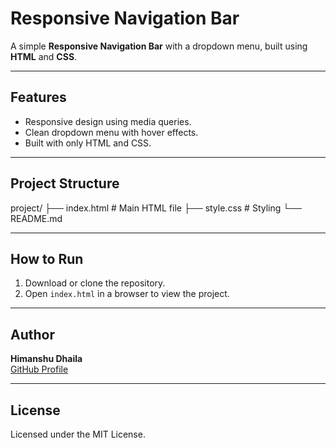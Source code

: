 # Responsive Navigation Bar

A simple **Responsive Navigation Bar** with a dropdown menu, built using **HTML** and **CSS**.

---

## Features

- Responsive design using media queries.
- Clean dropdown menu with hover effects.
- Built with only HTML and CSS.

---

## Project Structure

project/
├── index.html # Main HTML file
├── style.css # Styling
└── README.md


---

## How to Run

1. Download or clone the repository.
2. Open `index.html` in a browser to view the project.

---

## Author

**Himanshu Dhaila**  
[GitHub Profile](https://github.com/TheDany369)

---

## License

Licensed under the MIT License.